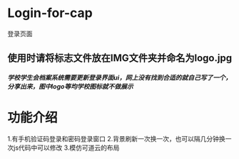 # Login-for-cap
登录页面


## 使用时请将标志文件放在IMG文件夹并命名为logo.jpg

##### 学校学生会档案系统需要更新登录界面ui，网上没有找到合适的就自己写了一个，分享出来，图中logo等均学校图标就不做展示
# 功能介绍

1.有手机验证码登录和密码登录窗口
2.背景刷新一次换一次，也可以隔几分钟换一次js代码中可以修改
3.模仿可道云的布局
